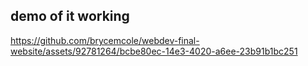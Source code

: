 ## demo of it working
https://github.com/brycemcole/webdev-final-website/assets/92781264/bcbe80ec-14e3-4020-a6ee-23b91b1bc251

